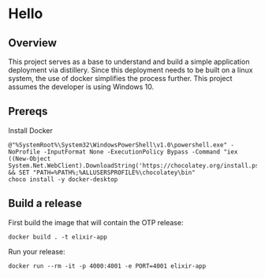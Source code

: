# Hello

## Overview

This project serves as a base to understand and build a simple application deployment via distillery. Since this deployment needs to be built on a linux system, the use of docker simplifies the process further. This project assumes the developer is using Windows 10.

## Prereqs

Install Docker

```cli
@"%SystemRoot%\System32\WindowsPowerShell\v1.0\powershell.exe" -NoProfile -InputFormat None -ExecutionPolicy Bypass -Command "iex ((New-Object System.Net.WebClient).DownloadString('https://chocolatey.org/install.ps1'))" && SET "PATH=%PATH%;%ALLUSERSPROFILE%\chocolatey\bin"
choco install -y docker-desktop
```

## Build a release

First build the image that will contain the OTP release:

```cli
docker build . -t elixir-app
```

Run your release:

```cli
docker run --rm -it -p 4000:4001 -e PORT=4001 elixir-app
```